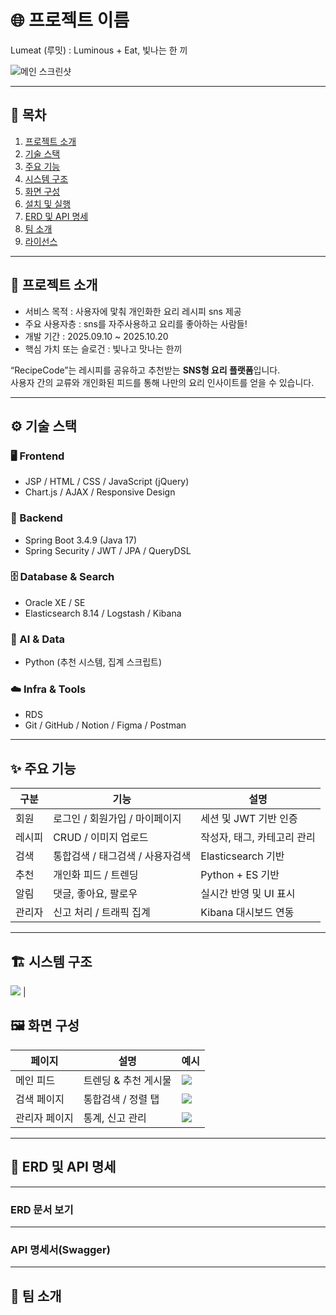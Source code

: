# 🌐 프로젝트 이름
Lumeat (루밋) : Luminous + Eat, 빛나는 한 끼

![메인 스크린샷](./docs/screenshot.png)

---

## 📖 목차
1. [프로젝트 소개](#-프로젝트-소개)
2. [기술 스택](#-기술-스택)
3. [주요 기능](#-주요-기능)
4. [시스템 구조](#-시스템-구조)
5. [화면 구성](#-화면-구성)
6. [설치 및 실행](#-설치-및-실행)
7. [ERD 및 API 명세](#-erd-및-api-명세)
8. [팀 소개](#-팀-소개)
9. [라이선스](#-라이선스)

---

## 🚀 프로젝트 소개
- 서비스 목적 : 사용자에 맟춰 개인화한 요리 레시피 sns 제공
- 주요 사용자층 : sns를 자주사용하고 요리를 좋아하는 사람들! 
- 개발 기간  : 2025.09.10 ~ 2025.10.20
- 핵심 가치 또는 슬로건  : 빛나고 맛나는 한끼


 “RecipeCode”는 레시피를 공유하고 추천받는 **SNS형 요리 플랫폼**입니다.  
 사용자 간의 교류와 개인화된 피드를 통해 나만의 요리 인사이트를 얻을 수 있습니다.

---

## ⚙️ 기술 스택

### 🖥️ Frontend
- JSP / HTML / CSS / JavaScript (jQuery)
- Chart.js / AJAX / Responsive Design

### 🧩 Backend
- Spring Boot 3.4.9 (Java 17)
- Spring Security / JWT / JPA / QueryDSL

### 🗄️ Database & Search
- Oracle XE / SE
- Elasticsearch 8.14 / Logstash / Kibana

### 🧠 AI & Data
- Python (추천 시스템, 집계 스크립트)

### ☁️ Infra & Tools
-  RDS
- Git / GitHub / Notion / Figma / Postman

---

## ✨ 주요 기능
| 구분 | 기능 | 설명 |
|------|------|------|
| 회원 | 로그인 / 회원가입 / 마이페이지 | 세션 및 JWT 기반 인증 |
| 레시피 | CRUD / 이미지 업로드 | 작성자, 태그, 카테고리 관리 |
| 검색 | 통합검색 / 태그검색 / 사용자검색 | Elasticsearch 기반 |
| 추천 | 개인화 피드 / 트렌딩 | Python + ES 기반 |
| 알림 | 댓글, 좋아요, 팔로우 | 실시간 반영 및 UI 표시 |
| 관리자 | 신고 처리 / 트래픽 집계 | Kibana 대시보드 연동 |

---

## 🏗️ 시스템 구조


 ![](./docs/system-architecture.png) |




## 🖼️ 화면 구성
| 페이지 | 설명 | 예시 |
|---------|------|------|
| 메인 피드 | 트렌딩 & 추천 게시물 | ![](./docs/main.PNG) |
| 검색 페이지 | 통합검색 / 정렬 탭 | ![](./docs/search.PNG) |
| 관리자 페이지 | 통계, 신고 관리 | ![](./docs/admin.PNG) |





---

## 🧩 ERD 및 API 명세

---
### ERD 문서 보기



---

### API 명세서(Swagger)


---
## 👥 팀 소개

